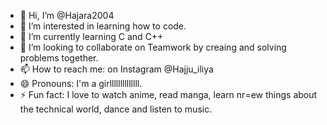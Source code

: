 - 👋 Hi, I’m @Hajara2004
- 👀 I’m interested in learning how to code.
- 🌱 I’m currently learning C and C++
- 💞️ I’m looking to collaborate on Teamwork by creaing and solving problems together. 
- 📫 How to reach me: on Instagram @Hajju_iliya 
- 😄 Pronouns: I'm a girllllllllllllll.
- ⚡ Fun fact: I love to watch anime, read manga, learn nr=ew things about the technical world, dance and listen to music.

<!---
Hajara2004/Hajara2004 is a ✨ special ✨ repository because its `README.md` (this file) appears on your GitHub profile.
You can click the Preview link to take a look at your changes.
--->

